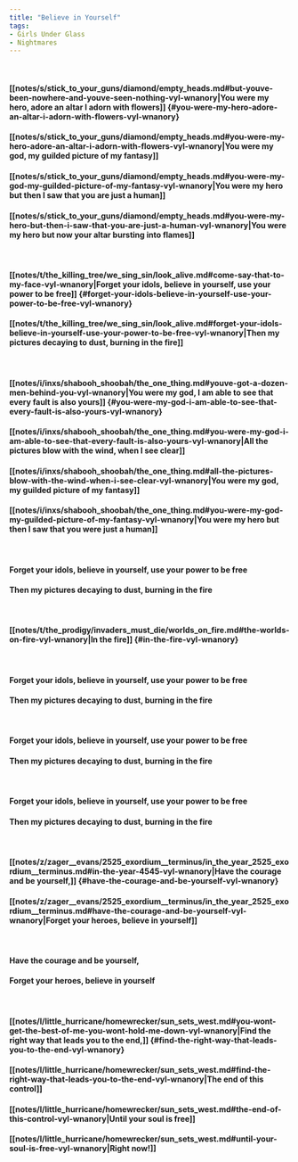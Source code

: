 ```yaml
---
title: "Believe in Yourself"
tags:
- Girls Under Glass
- Nightmares
---
```

&nbsp;
#### [[notes/s/stick_to_your_guns/diamond/empty_heads.md#but-youve-been-nowhere-and-youve-seen-nothing-vyl-wnanory|You were my hero, adore an altar I adorn with flowers]] {#you-were-my-hero-adore-an-altar-i-adorn-with-flowers-vyl-wnanory}
#### [[notes/s/stick_to_your_guns/diamond/empty_heads.md#you-were-my-hero-adore-an-altar-i-adorn-with-flowers-vyl-wnanory|You were my god, my guilded picture of my fantasy]]
#### [[notes/s/stick_to_your_guns/diamond/empty_heads.md#you-were-my-god-my-guilded-picture-of-my-fantasy-vyl-wnanory|You were my hero but then I saw that you are just a human]]
#### [[notes/s/stick_to_your_guns/diamond/empty_heads.md#you-were-my-hero-but-then-i-saw-that-you-are-just-a-human-vyl-wnanory|You were my hero but now your altar bursting into flames]]
&nbsp;
#### [[notes/t/the_killing_tree/we_sing_sin/look_alive.md#come-say-that-to-my-face-vyl-wnanory|Forget your idols, believe in yourself, use your power to be free]] {#forget-your-idols-believe-in-yourself-use-your-power-to-be-free-vyl-wnanory}
#### [[notes/t/the_killing_tree/we_sing_sin/look_alive.md#forget-your-idols-believe-in-yourself-use-your-power-to-be-free-vyl-wnanory|Then my pictures decaying to dust, burning in the fire]]
&nbsp;
#### [[notes/i/inxs/shabooh_shoobah/the_one_thing.md#youve-got-a-dozen-men-behind-you-vyl-wnanory|You were my god, I am able to see that every fault is also yours]] {#you-were-my-god-i-am-able-to-see-that-every-fault-is-also-yours-vyl-wnanory}
#### [[notes/i/inxs/shabooh_shoobah/the_one_thing.md#you-were-my-god-i-am-able-to-see-that-every-fault-is-also-yours-vyl-wnanory|All the pictures blow with the wind, when I see clear]]
#### [[notes/i/inxs/shabooh_shoobah/the_one_thing.md#all-the-pictures-blow-with-the-wind-when-i-see-clear-vyl-wnanory|You were my god, my guilded picture of my fantasy]]
#### [[notes/i/inxs/shabooh_shoobah/the_one_thing.md#you-were-my-god-my-guilded-picture-of-my-fantasy-vyl-wnanory|You were my hero but then I saw that you were just a human]]
&nbsp;
#### Forget your idols, believe in yourself, use your power to be free
#### Then my pictures decaying to dust, burning in the fire
&nbsp;
#### [[notes/t/the_prodigy/invaders_must_die/worlds_on_fire.md#the-worlds-on-fire-vyl-wnanory|In the fire]] {#in-the-fire-vyl-wnanory}
&nbsp;
#### Forget your idols, believe in yourself, use your power to be free
#### Then my pictures decaying to dust, burning in the fire
&nbsp;
#### Forget your idols, believe in yourself, use your power to be free
#### Then my pictures decaying to dust, burning in the fire
&nbsp;
#### Forget your idols, believe in yourself, use your power to be free
#### Then my pictures decaying to dust, burning in the fire
&nbsp;
#### [[notes/z/zager__evans/2525_exordium__terminus/in_the_year_2525_exordium__terminus.md#in-the-year-4545-vyl-wnanory|Have the courage and be yourself,]] {#have-the-courage-and-be-yourself-vyl-wnanory}
#### [[notes/z/zager__evans/2525_exordium__terminus/in_the_year_2525_exordium__terminus.md#have-the-courage-and-be-yourself-vyl-wnanory|Forget your heroes, believe in yourself]]
&nbsp;
#### Have the courage and be yourself,
#### Forget your heroes, believe in yourself
&nbsp;
#### [[notes/l/little_hurricane/homewrecker/sun_sets_west.md#you-wont-get-the-best-of-me-you-wont-hold-me-down-vyl-wnanory|Find the right way that leads you to the end,]] {#find-the-right-way-that-leads-you-to-the-end-vyl-wnanory}
#### [[notes/l/little_hurricane/homewrecker/sun_sets_west.md#find-the-right-way-that-leads-you-to-the-end-vyl-wnanory|The end of this control]]
#### [[notes/l/little_hurricane/homewrecker/sun_sets_west.md#the-end-of-this-control-vyl-wnanory|Until your soul is free]]
#### [[notes/l/little_hurricane/homewrecker/sun_sets_west.md#until-your-soul-is-free-vyl-wnanory|Right now!]]
